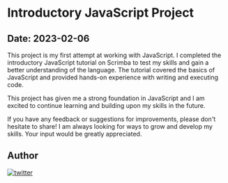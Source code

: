 # Introductory JavaScript Project
## Date: 2023-02-06

This project is my first attempt at working with JavaScript. I completed the introductory JavaScript tutorial on Scrimba to test my skills and gain a better understanding of the language. The tutorial covered the basics of JavaScript and provided hands-on experience with writing and executing code.

This project has given me a strong foundation in JavaScript and I am excited to continue learning and building upon my skills in the future.

If you have any feedback or suggestions for improvements, please don't hesitate to share! I am always looking for ways to grow and develop my skills. Your input would be greatly appreciated.

## Author 

[<img src="https://camo.githubusercontent.com/b2cd48af2c91f407a2ead4a09f7eeb5d7271c861a9c7b17aa805da83e994f5bd/68747470733a2f2f696d672e736869656c64732e696f2f62616467652f747769747465722d3144413146323f7374796c653d666f722d7468652d6261646765266c6f676f3d74776974746572266c6f676f436f6c6f723d7768697465" alt="twitter" data-canonical-src="https://img.shields.io/badge/twitter-1DA1F2?style=for-the-badge&amp;logo=twitter&amp;logoColor=white" style="max-width: 100%;">](https://twitter.com/Cousnay)
